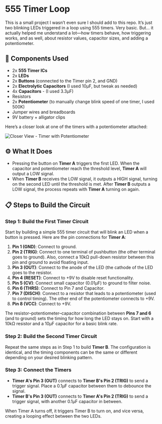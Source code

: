
# 555 Timer Loop

This is a small project I wasn’t even sure I should add to this repo. It’s just two blinking LEDs triggered in a loop using 555 timers. Very basic. But… it actually helped me understand a lot—how timers behave, how triggering works, and as well, about resistor values, capacitor sizes, and adding a potentiometer.

## 🔧 Components Used

- 2x **555 Timer ICs**
- 2x **LEDs** 
- 2x **Buttons** (connected to the Timer pin 2, and GND)
- 2x **Electrolytic Capacitors** (I used 10µF, but tweak as needed)
- 4x **Capacitors** - (I used 3.3µF)
- Resistors 
- 2x **Potentiometer** (to manually change blink speed of one timer, I used 500K)
- Jumper wires and breadboards
- 9V battery + alligator clips

Here’s a closer look at one of the timers with a potentiometer attached:

![Closer View - Timer with Potentiometer](./img/555-pot-close.jpg)

## ⚙️ What It Does
- Pressing the button on **Timer A** triggers the first LED. When the capacitor and potentiometer reach the threshold level, **Timer A** will output a LOW signal.
- When **Timer B** receives the LOW signal, it outputs a HIGH signal, turning on the second LED until the threshold is met. After **Timer B** outputs a LOW signal, the process repeats with **Timer A** turning on again.


## 📋 Steps to Build the Circuit

### Step 1: Build the First Timer Circuit

Start by building a simple 555 timer circuit that will blink an LED when a button is pressed. Here are the pin connections for **Timer A**:

1. **Pin 1 (GND)**: Connect to ground.
2. **Pin 2 (TRIG)**: Connect to one terminal of pushbutton (the other terminal goes to ground). Also, connect a 10kΩ pull-down resistor between this pin and ground to avoid floating input.
3. **Pin 3 (OUT)**: Connect to the anode of the LED (the cathode of the LED goes to the resistor.
4. **Pin 4 (RESET)**: Connect to +9V to disable reset functionality.
5. **Pin 5 (CV)**: Connect small capacitor (0.01µF) to ground to filter noise.
6. **Pin 6 (THRS)**: Connect to Pin 7 and Capacitor. 
7. **Pin 7 (DISCH)**:  Connect to a resistor that leads to a potentiometer (used to control timing). The other end of the potentiometer connects to +9V.
8. **Pin 8 (VCC)**: Connect to +9V.

The resistor–potentiometer–capacitor combination between **Pins 7 and 6** (and to ground) sets the timing for how long the LED stays on. Start with a 10kΩ resistor and a 10µF capacitor for a basic blink rate.

### Step 2: Build the Second Timer Circuit
Repeat the same steps as in Step 1 to build **Timer B**. The configuration is identical, and the timing components can be the same or different depending on your desired blinking pattern.

### Step 3: Connect the Timers

- **Timer A's Pin 3 (OUT)** connects to **Timer B's Pin 2 (TRIG)** to send a trigger signal. Place a 0.1µF capacitor between them to debounce the signal.
- **Timer B's Pin 3 (OUT)** connects to **Timer A's Pin 2 (TRIG)** to send a trigger signal, with another 0.1µF capacitor in between.
  
When Timer A turns off, it triggers Timer B to turn on, and vice versa, creating a looping effect between the two LEDs.
